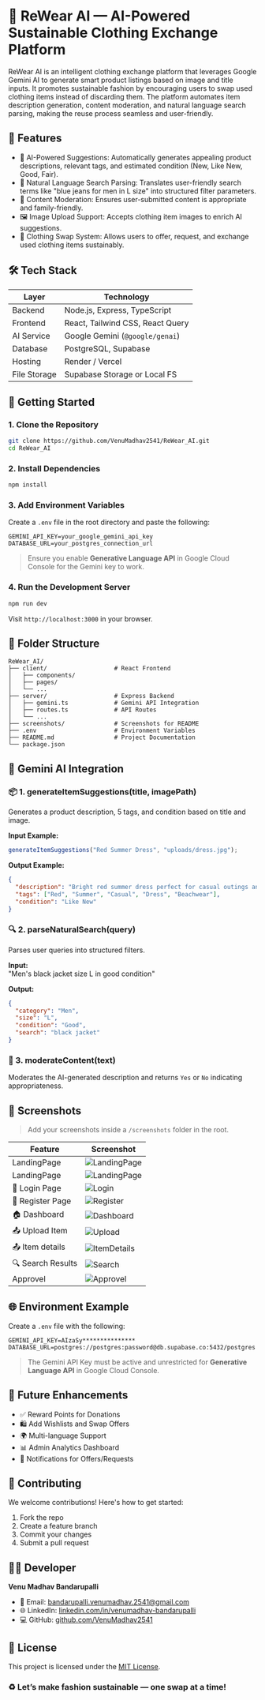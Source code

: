 # 👕 ReWear AI — AI-Powered Sustainable Clothing Exchange Platform

ReWear AI is an intelligent clothing exchange platform that leverages Google Gemini AI to generate smart product listings based on image and title inputs. It promotes sustainable fashion by encouraging users to swap used clothing items instead of discarding them. The platform automates item description generation, content moderation, and natural language search parsing, making the reuse process seamless and user-friendly.

## 🌟 Features

- 🤖 AI-Powered Suggestions: Automatically generates appealing product descriptions, relevant tags, and estimated condition (New, Like New, Good, Fair).
- 🔎 Natural Language Search Parsing: Translates user-friendly search terms like "blue jeans for men in L size" into structured filter parameters.
- 🧼 Content Moderation: Ensures user-submitted content is appropriate and family-friendly.
- 🖼️ Image Upload Support: Accepts clothing item images to enrich AI suggestions.
- 🔄 Clothing Swap System: Allows users to offer, request, and exchange used clothing items sustainably.

## 🛠️ Tech Stack

| Layer        | Technology                              |
|--------------|------------------------------------------|
| Backend      | Node.js, Express, TypeScript             |
| Frontend     | React, Tailwind CSS, React Query         |
| AI Service   | Google Gemini (`@google/genai`)          |
| Database     | PostgreSQL, Supabase                     |
| Hosting      | Render / Vercel                          |
| File Storage | Supabase Storage or Local FS             |

## 🚀 Getting Started

### 1. Clone the Repository

```bash
git clone https://github.com/VenuMadhav2541/ReWear_AI.git
cd ReWear_AI
```

### 2. Install Dependencies

```bash
npm install
```

### 3. Add Environment Variables

Create a `.env` file in the root directory and paste the following:

```env
GEMINI_API_KEY=your_google_gemini_api_key
DATABASE_URL=your_postgres_connection_url
```

> Ensure you enable **Generative Language API** in Google Cloud Console for the Gemini key to work.

### 4. Run the Development Server

```bash
npm run dev
```

Visit `http://localhost:3000` in your browser.

## 📁 Folder Structure

```
ReWear_AI/
├── client/                   # React Frontend
│   ├── components/
│   ├── pages/
│   └── ...
├── server/                   # Express Backend
│   ├── gemini.ts             # Gemini API Integration
│   ├── routes.ts             # API Routes
│   └── ...
├── screenshots/              # Screenshots for README
├── .env                      # Environment Variables
├── README.md                 # Project Documentation
└── package.json
```

## 🧠 Gemini AI Integration

### 📦 1. generateItemSuggestions(title, imagePath)
Generates a product description, 5 tags, and condition based on title and image.

**Input Example:**
```ts
generateItemSuggestions("Red Summer Dress", "uploads/dress.jpg");
```

**Output Example:**
```json
{
  "description": "Bright red summer dress perfect for casual outings and beach walks.",
  "tags": ["Red", "Summer", "Casual", "Dress", "Beachwear"],
  "condition": "Like New"
}
```

### 🔍 2. parseNaturalSearch(query)
Parses user queries into structured filters.

**Input:**  
"Men's black jacket size L in good condition"

**Output:**
```json
{
  "category": "Men",
  "size": "L",
  "condition": "Good",
  "search": "black jacket"
}
```

### 🚫 3. moderateContent(text)
Moderates the AI-generated description and returns `Yes` or `No` indicating appropriateness.

## 📸 Screenshots

> Add your screenshots inside a `/screenshots` folder in the root.

| Feature             | Screenshot                                |
|---------------------|--------------------------------------------|
| LandingPage            | ![LandingPage](./screenshots/landingpage.png)        |
| LandingPage            | ![LandingPage](./screenshots/landingpage1.png)        |
| 🔐 Login Page       | ![Login](./screenshots/login.png)         |
| 🔐 Register Page       | ![Register](./screenshots/register.png)         |
| 🏠 Dashboard        | ![Dashboard](./screenshots/dashboard.png) |
| 📤 Upload Item      | ![Upload](./screenshots/list_items.png)       |
| 📤 Item details      | ![ItemDetails](./screenshots/itemDetails.png)       |
| 🔍 Search Results   | ![Search](./screenshots/browseItems.png)       |
| Approvel        | ![Approvel](./screenshots/ApprovelRequist.png) |

## 🌐 Environment Example

Create a `.env` file with the following:

```env
GEMINI_API_KEY=AIzaSy***************
DATABASE_URL=postgres://postgres:password@db.supabase.co:5432/postgres
```

> The Gemini API Key must be active and unrestricted for **Generative Language API** in Google Cloud Console.

## 🧩 Future Enhancements

- ✅ Reward Points for Donations
- 🛍️ Add Wishlists and Swap Offers
- 🌍 Multi-language Support
- 📊 Admin Analytics Dashboard
- 🔔 Notifications for Offers/Requests

## 🤝 Contributing

We welcome contributions! Here's how to get started:

1. Fork the repo  
2. Create a feature branch  
3. Commit your changes  
4. Submit a pull request

## 👨‍💻 Developer

**Venu Madhav Bandarupalli**

- 📧 Email: bandarupalli.venumadhav.2541@gmail.com  
- 🌐 LinkedIn: [linkedin.com/in/venumadhav-bandarupalli](https://www.linkedin.com/in/venumadhav-bandarupalli)  
- 💻 GitHub: [github.com/VenuMadhav2541](https://github.com/VenuMadhav2541)

## 📄 License

This project is licensed under the [MIT License](LICENSE).

### ♻️ Let’s make fashion sustainable — one swap at a time!
